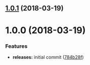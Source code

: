 <a name="1.0.1"></a>
## [1.0.1](https://github.com/hypeJunctionPro/Elgg3-hypeStripeSubscriptions/compare/1.0.0...1.0.1) (2018-03-19)



<a name="1.0.0"></a>
# 1.0.0 (2018-03-19)


### Features

* **releases:** initial commit ([784b28f](https://github.com/hypeJunction/Elgg3-hypeStripeSubscriptions/commit/784b28f))



